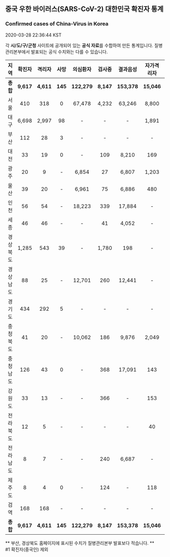 
## 중국 우한 바이러스(SARS-CoV-2) 대한민국 확진자 통계
### Confirmed cases of China-Virus in Korea
2020-03-28 22:36:44 KST

각 **시/도/구/군청** 사이트에 공개되어 있는 **공식 자료**를 수합하여 만든 통계입니다.
질병관리본부에서 발표되는 공식 수치와는 다를 수 있습니다.


|  지역  | 확진자 |  격리자  |  사망  |  의심환자  |  검사중  |  결과음성  |  자가격리자  |  감시중  |  감시해제  |  퇴원  |
|:------:|:------:|:--------:|:--------:|:----------:|:--------:|:----------------:|:------------:|:--------:|:----------:|:--:|
|**총합**|**9,617**|**4,611**|**145**|**122,279**|**8,147**|**153,378**|**15,046**|**4,820**|**19,964**|**4,806**|
|서울|410|318|0|67,478|4,232|63,246|8,800|2,216|6,584|92|
|대구|6,698|2,997|98|-|-|-|1,891|-|-|3,603|
|부산|112|28|3|-|-|-|-|-|-|81|
|대전|33|19|0|-|109|8,210|169|169|504|14|
|광주|20|9|-|6,854|27|6,807|1,203|61|1,142|11|
|울산|39|20|-|6,961|75|6,886|480|76|404|19|
|인천|56|54|-|18,223|339|17,884|-|-|-|2|
|세종|46|46|-|-|41|4,052|-|-|-|-|
|경상북도|1,285|543|39|-|1,780|198|-|1,905|9,384|648|
|경상남도|88|25|-|12,701|260|12,441|-|-|-|63|
|경기도|434|292|5|-|-|-|-|-|-|137|
|충청북도|41|20|-|10,062|186|9,876|2,049|322|1,727|21|
|충청남도|126|43|0|-|368|17,091|143|-|-|83|
|강원도|33|13|-|-|366|-|153|-|-|20|
|전라북도|12|5|-|-|-|-|40|-|-|7|
|전라남도|8|7|-|-|240|6,687|-|71|219|1|
|제주도|8|4|0|-|124|-|118|-|-|4|
|검역|168|168|-|-|-|-|-|-|-|-|
|**총합**|**9,617**|**4,611**|**145**|**122,279**|**8,147**|**153,378**|**15,046**|**4,820**|**19,964**|**4,806**|


** 부산, 경상북도 홈페이지에 표시된 수치가 질병관리본부 발표보다 적습니다. **<br>
#1 확진자(중국인) 제외
    